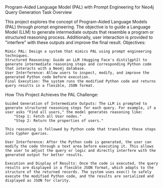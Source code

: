 Program-Aided Language Model (PAL) with Prompt Engineering for Neo4j Query Generation
Task Overview

This project explores the concept of Program-Aided Language Models (PAL) through prompt engineering. The objective is to guide a Language Model (LLM) to generate intermediate outputs that resemble a program or structured reasoning process. Additionally, user interaction is provided to "interfere" with these outputs and improve the final result.
Objectives:

    Mimic PAL: Design a system that mimics PAL using prompt engineering techniques.
    Structured Reasoning: Guide an LLM (Hugging Face's distilgpt2) to generate intermediate reasoning steps and corresponding Python code that interacts with a Neo4j database.
    User Interference: Allow users to inspect, modify, and improve the generated Python code before execution.
    Final Execution: The system runs the modified Python code and returns query results in a flexible, JSON format.

How This Project Achieves the PAL Challenge:

    Guided Generation of Intermediate Outputs: The LLM is prompted to generate structured reasoning steps for each query. For example, if a user asks "Find all users," the model generates reasoning like:
        "Step 1: Fetch all User nodes."
        "Step 2: Return the properties of users."

    This reasoning is followed by Python code that translates these steps into Cypher queries.

    User Interference: After the Python code is generated, the user can modify the code through a text area before executing it. This allows the user to adjust the query or logic and directly interfere with the generated output for better results.

    Execution and Display of Results: Once the code is executed, the query results are displayed in a flexible JSON format, which adapts to the structure of the returned records. The system uses exec() to safely execute the modified Python code, and the results are serialized and displayed as JSON for clarity.
